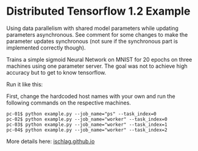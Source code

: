 # Distributed Tensorflow 1.2 Example 

Using data parallelism with shared model parameters while updating parameters asynchronous. See comment for some changes to make the parameter updates synchronous (not sure if the synchronous part is implemented correctly though).

Trains a simple sigmoid Neural Network on MNIST for 20 epochs on three machines using one parameter server. The goal was not to achieve high accuracy but to get to know tensorflow.

Run it like this: 

First, change the hardcoded host names with your own and run the following commands on the respective machines.

```
pc-01$ python example.py --job_name="ps" --task_index=0 
pc-02$ python example.py --job_name="worker" --task_index=0 
pc-03$ python example.py --job_name="worker" --task_index=1 
pc-04$ python example.py --job_name="worker" --task_index=2 
```

More details here: [ischlag.github.io](http://ischlag.github.io/)
